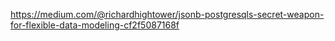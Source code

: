 <https://medium.com/@richardhightower/jsonb-postgresqls-secret-weapon-for-flexible-data-modeling-cf2f5087168f>

